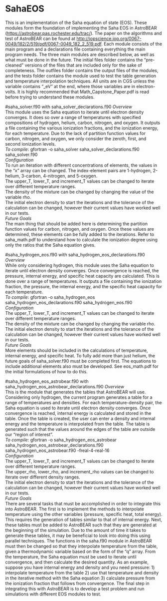 ﻿# SahaEOS
This is an implementation of the Saha equation of state (EOS). These modules form the foundation of implementing the Saha EOS in AstroBEAR (https://astrobear.pas.rochester.edu/trac/). The paper on the algorithms and test of AstroBEAR can be found at http://iopscience.iop.org/0067-0049/182/2/519/pdf/0067-0049_182_2_519.pdf. Each module consists of the main program and a declarations file containing everything the main program needs. The three main modules are described below, as well as what must be done in the future. The initial files folder contains the “pre-cleaned” versions of the files that are included only for the sake of completeness. The outfiles folder contains the output files of the modules, and the tests folder contains the module used to test the table generation and temperature interpolation techniques. All units are in CGS unless the variable contains “_eV” at the end, where those variables are in electron-volts. It is highly recommended that Math_Capstone_Paper.pdf is read before trying to understand these modules.   

#saha_solver.f90 with saha_solver_declarations.f90
_Overview_    
This module uses the Saha equation to iterate until electron density converges. It does so over a range of temperatures with specified compositions of hydrogen, helium, carbon, nitrogen, and oxygen. It outputs a file containing the various ionization fractions, and the ionization energy, for each temperature. Due to the lack of partition function values for carbon, nitrogen, and oxygen, we only consider the zeroth, first, and second ionization levels.    
_To compile_: gfortran -o saha_solver saha_solver_declarations.f90 saha_solver.f90    
_Configuration_        
To run an iteration with different concentrations of elements, the values in the “x” array can be changed. The index-element pairs are 1-hydrogen, 2-helium, 3-carbon, 4-nitrogen, and 5-oxygen.  
The upper_T, lower_T, and increment_T values can be changed to iterate over different temperature ranges.   
The density of the mixture can be changed by changing the value of the variable rho.  
The initial electron density to start the iterations and the tolerance of the calculation can be changed, however their current values have worked well in our tests.    
_Future Goals_    
The main thing that should be added here is determining the partition function values for carbon, nitrogen, and oxygen. Once these values are determined, these elements can be fully added to the iterations. Refer to saha_math.pdf to understand how to calculate the ionization degree using only the ratios that the Saha equation gives. 

#saha_hydrogen_eos.f90 with saha_hydrogen_eos_declarations.f90
_Overview_    
While only considering hydrogen, this module uses the Saha equation to iterate until electron density converges. Once convergence is reached, the pressure, internal energy, and specific heat capacity are calculated. This is done over a range of temperatures. It outputs a file containing the ionization fraction, the pressure, the internal energy, and the specific heat capacity for each temperature.    
_To compile_: gfortran -o saha_hydrogen_eos saha_hydrogen_eos_declarations.f90 saha_hydrogen_eos.f90     
_Configuration_        
The upper_T, lower_T, and increment_T values can be changed to iterate over different temperature ranges.   
The density of the mixture can be changed by changing the variable rho.  
The initial electron density to start the iterations and the tolerance of the calculation can be changed, however their current values have worked well in our tests.    
_Future Goals_    
More elements should be included in the calculations of temperature, internal energy, and specific heat. To fully add more than just helium, the future goals of saha_solver.f90 must be completed first. The equations to include additional elements also must be developed. See eos_math.pdf for the initial formulations of how to do this.

#saha_hydrogen_eos_astrobear.f90 with saha_hydrogen_eos_astrobear_declarations.f90
_Overview_    
This is the module that generates the tables that AstroBEAR will use. Considering only hydrogen,  the current program generates a table for a range of temperatures and densities. For each temperature-density pair, the Saha equation is used to iterate until electron density converges. Once convergence is reached, internal energy is calculated and stored in the table. Once the table is created, the user can enter a density and internal energy and the temperature is interpolated from the table. The table is generated such that the values around the edges of the table are outside our “region of interest”.        
_To compile_: gfortran -o saha_hydrogen_eos_astrobear saha_hydrogen_eos_astrobear_declarations.f90 saha_hydrogen_eos_astrobear.f90 -freal-4-real-16     
_Configuration_        
The upper_T, lower_T, and increment_T values can be changed to iterate over different temperature ranges.   
The upper_rho, lower_rho, and increment_rho values can be changed to iterate over different density ranges.   
The initial electron density to start the iterations and the tolerance of the calculation can be changed, however their current values have worked well in our tests.    
_Future Goals_     
There are several tasks that must be accomplished in order to integrate this into AstroBEAR. The first is to implement the methods to interpolate temperature using the other variables (pressure, specific heat, total energy). This requires the generation of tables similar to that of internal energy. Next, these tables must be added to AstroBEAR such that they are generated at the beginning of the simulation. Due to the amount of time it takes to generate these tables, it may be beneficial to look into doing this using parallel techniques. The functions in the saha.f90 module in AstroBEAR must then be changed so that they interpolate temperature from the table, given a thermodynamic variable based on the form of the “q” array. From the temperature, the Saha equation must be used to iterate until convergence, and then calculate the desired quantity. As an example, suppose you have internal energy and density and you need pressure: 1) interpolate temperature from the table 2) use that temperature and density in the iterative method with the Saha equation 3) calculate pressure from the ionization fraction that follows from convergence. The final step in integrating this with AstroBEAR is to develop a test problem and run simulations with different EOS modules to test. 
